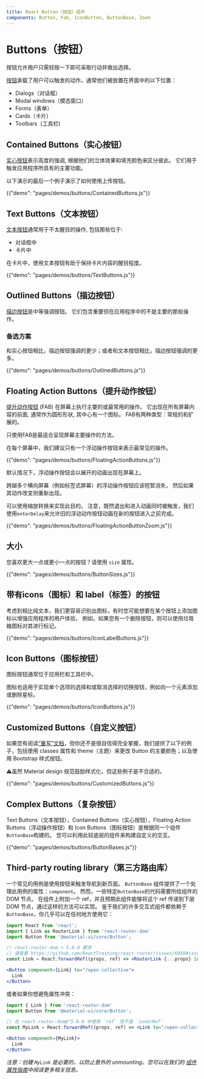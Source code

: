 ```yaml
---
title: React Button（按钮）组件
components: Button, Fab, IconButton, ButtonBase, Zoom
---
```

# Buttons（按钮）

<p class="description">按钮允许用户只需轻按一下即可采取行动并做出选择。</p>

[按钮](https://material.io/design/components/buttons.html)承载了用户可以触发的动作。通常他们被放置在界面中的以下位置：

- Dialogs（对话框）
- Modal windows（模态窗口）
- Forms（表单）
- Cards（卡片）
- Toolbars（工具栏)

## Contained Buttons（实心按钮）

[实心按钮](https://material.io/design/components/buttons.html#contained-button)表示高度的强调, 根据他们的立体效果和填充颜色来区分彼此。 它们用于触发应用程序所具有的主要功能。

以下演示的最后一个例子演示了如何使用上传按钮。

{{"demo": "pages/demos/buttons/ContainedButtons.js"}}

## Text Buttons（文本按钮）

[文本按钮](https://material.io/design/components/buttons.html#text-button)通常用于不太醒目的操作, 包括那些位于:

- 对话框中
- 卡片中

在卡片中，使用文本按钮有助于保持卡片内容的醒目程度。

{{"demo": "pages/demos/buttons/TextButtons.js"}}

## Outlined Buttons（描边按钮）

[描边按钮](https://material.io/design/components/buttons.html#outlined-button)是中等强调按钮。 它们包含重要但在应用程序中的不是主要的那些操作。

### 备选方案

和实心按钮相比，描边按钮强调的更少；或者和文本按钮相比，描边按钮强调的更多。

{{"demo": "pages/demos/buttons/OutlinedButtons.js"}}

## Floating Action Buttons（提升动作按钮）

[提升动作按钮](https://material.io/design/components/buttons-floating-action-button.html) (FAB) 在屏幕上执行主要的或最常用的操作。 它出现在所有屏幕内容的前面, 通常作为圆形形状, 其中心有一个图标。 FAB有两种类型：常规的和扩展的。

只使用FAB是最适合呈现屏幕主要操作的方法。

在每个屏幕中，我们建议只有一个浮动操作按钮来表示最常见的操作。

{{"demo": "pages/demos/buttons/FloatingActionButtons.js"}}

默认情况下，浮动操作按钮会以展开的动画出现在屏幕上。

跨越多个横向屏幕（例如标签式屏幕）的浮动操作按钮应该短暂消失， 然后如果其动作改变则重新出现。

可以使用缩放转换来实现此目的。 注意，既然退出和进入动画同时被触发，我们使用`enterDelay`来允许旧的浮动动作按钮动画在新的按钮进入之前完成。

{{"demo": "pages/demos/buttons/FloatingActionButtonZoom.js"}}

## 大小

您喜欢更大一点或更小一点的按钮？请使用 `size` 属性。

{{"demo": "pages/demos/buttons/ButtonSizes.js"}}

## 带有icons（图标）和 label（标签）的按钮

考虑到相比纯文本，我们更容易识别出图标，有时您可能想要在某个按钮上添加图标以增强应用程序的用户体验， 例如，如果您有一个删除按钮，则可以使用垃圾箱图标对其进行标记。

{{"demo": "pages/demos/buttons/IconLabelButtons.js"}}

## Icon Buttons（图标按钮）

图标按钮通常位于应用栏和工具栏中。

图标也适用于实现单个选项的选择和或取消选择的切换按钮，例如向一个元素添加或删除星标。

{{"demo": "pages/demos/buttons/IconButtons.js"}}

## Customized Buttons（自定义按钮）

如果您有阅读[“重写”文档](/customization/overrides/)，但你还不是很自信得完全掌握，我们提供了以下的例子，包括使用 classes 属性和 theme（主题）来更改 Button 的主要颜色；以及使用 Bootstrap 样式按钮。

⚠️虽然 Material design 规范鼓励样式化，但这些例子是不合适的。

{{"demo": "pages/demos/buttons/CustomizedButtons.js"}}

## Complex Buttons（复杂按钮）

Text Buttons（文本按钮），Contained Buttons（实心按钮），Floating Action Buttons（浮动操作按钮）和 Icon Buttons（图标按钮）是根据同一个组件`ButtonBase`构建的。 您可以利用此较底层的组件来构建自定义的交互。

{{"demo": "pages/demos/buttons/ButtonBases.js"}}

## Third-party routing library（第三方路由库）

一个常见的用例是使用按钮来触发导航到新页面。 `ButtonBase` 组件提供了一个处理此用例的属性：`component`。 然而，一些特定`ButtonBase`的代码需要所给组件的 DOM 节点。 在组件上附加一个 ref，并且预期此组件能够将这个 ref 传递到下层 DOM 节点，通过这样的方法可以实现。 鉴于我们的许多交互式组件都依赖于 `ButtonBase`，你几乎可以在任何地方使用它：

```jsx
import React from 'react';
import { Link as RouterLink } from 'react-router-dom'
import Button from '@material-ui/core/Button';

// react-router-dom < 5.0.0 要求
// 请查看 https://github.com/ReactTraining/react-router/issues/6056#issuecomment-435524678
const Link = React.forwardRef((props, ref) => <RouterLink {...props} innerRef={ref} />)

<Button component={Link} to="/open-collective">
  Link
</Button>
```

或者如果你想避免属性冲突：

```jsx
import { Link } from 'react-router-dom'
import Button from '@material-ui/core/Button';

// 在 react-router-dom@^5.0.0 中使用 `ref` 而不是 `innerRef`
const MyLink = React.forwardRef((props, ref) => <Link to="/open-collective" {...props} innerRef={ref} />);

<Button component={MyLink}>
  Link
</Button>
```

*注意：创建 `MyLink` 是必要的，以防止意外的 unmounting。您可以在我们的 [组件属性指南](/guides/composition/#component-property)中阅读更多相关信息。*